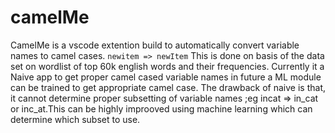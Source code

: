 # camelMe
CamelMe is a vscode extention build to automatically convert variable names to camel cases.
	```newitem => newItem```
This is done on basis of the data set on wordlist of top 60k english words and their frequencies.
Currently it a Naive app to get proper camel cased variable names in future a ML module can be trained to get
appropriate camel case.
The drawback of naive is that, it cannot determine proper subsetting of variable names ;eg incat => in_cat or inc_at.This
can be highly improoved using machine learning which can determine which subset to use.
